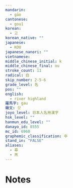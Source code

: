 ```yaml
---
mandarin:
  - gāo
cantonese:
  - gou1
korean:
  - 고
korean_native: ""
japanese:
  - KOU
japanese_nanori: ""
vietnamese:
middle_chinese_initial: k
middle_chinese_final: ɑu
stroke_count: 11
radical: 白
skip_number: 2-5-6
grade_level: 名
pos: ""
english:
  - river highland
羅馬字: gau
韓文: 갓
joyo_level: 日本人名用漢字
hsk_level: ""
hanmun_edu_level: ""
danayo_id: 8555
mc_id: 6960
graphemic_classification: 夲
stand_in: "FALSE"
aliases:
  - 皋
  - 羔
---
```


# Notes
